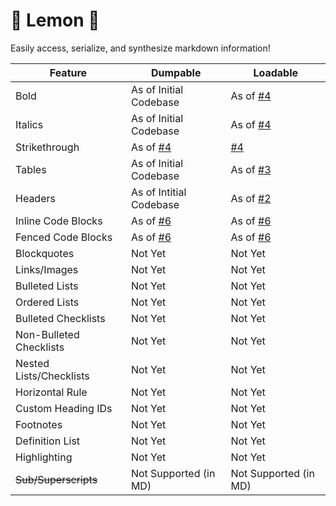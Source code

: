 # 🍋 Lemon 🍋

Easily access, serialize, and synthesize markdown information!

| Feature | Dumpable | Loadable  |
|---------|----------|-----------|
| Bold | As of Initial Codebase | As of [#4](https://github.com/GrandMoff100/Lemon/pulls/4) |
| Italics | As of Initial Codebase | As of [#4](https://github.com/GrandMoff100/Lemon/pulls/4) |
| Strikethrough | As of [#4](https://github.com/GrandMoff100/Lemon/pulls/4) | [#4](https://github.com/GrandMoff100/Lemon/pulls/4) |
| Tables | As of Initial Codebase | As of [#3](https://github.com/GrandMoff100/Lemon/pulls/3) |
| Headers | As of Intitial Codebase | As of [#2](https://github.com/GrandMoff100/Lemon/pulls/2) |
| Inline Code Blocks | As of [#6](https://github.com/GrandMoff100/Lemon/pulls/6) | As of [#6](https://github.com/GrandMoff100/Lemon/pulls/6) |
| Fenced Code Blocks | As of [#6](https://github.com/GrandMoff100/Lemon/pulls/6) | As of [#6](https://github.com/GrandMoff100/Lemon/pulls/6) |
| Blockquotes | Not Yet | Not Yet |
| Links/Images | Not Yet | Not Yet |
| Bulleted Lists | Not Yet | Not Yet |
| Ordered Lists | Not Yet | Not Yet |
| Bulleted Checklists | Not Yet | Not Yet |
| Non-Bulleted Checklists | Not Yet | Not Yet |
| Nested Lists/Checklists | Not Yet | Not Yet |
| Horizontal Rule | Not Yet | Not Yet |
| Custom Heading IDs | Not Yet | Not Yet |
| Footnotes | Not Yet | Not Yet |
| Definition List | Not Yet | Not Yet |
| Highlighting | Not Yet | Not Yet |
| ~~Sub/Superscripts~~ | Not Supported (in MD) | Not Supported (in MD) |
